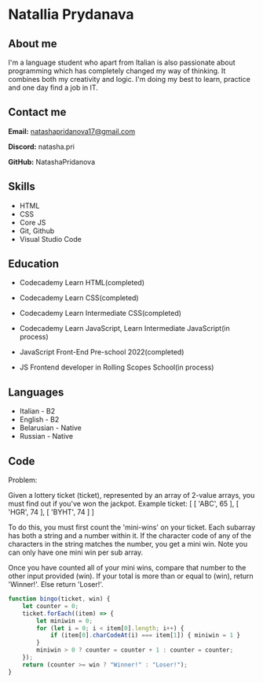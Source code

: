 # Natallia Prydanava #

## About me ##
I'm a language student who apart from Italian is also passionate about programming which has completely changed my way of thinking. It combines both my creativity and logic. I'm doing my best to learn, practice and one day find a job in IT.

## Contact me ##
**Email:** natashapridanova17@gmail.com


**Discord:** natasha.pri


**GitHub:** NatashaPridanova

## Skills ##
* HTML
* CSS
* Core JS
* Git, Github
* Visual Studio Code

## Education ##
- Codecademy Learn HTML(completed)


- Codecademy Learn CSS(completed)


- Codecademy Learn Intermediate CSS(completed)


- Codecademy Learn JavaScript, Learn Intermediate JavaScript(in process)




- JavaScript Front-End Pre-school 2022(completed)


- JS Frontend developer in Rolling Scopes School(in process)

## Languages ##
* Italian - B2
* English - B2  
* Belarusian - Native
* Russian - Native

## Code ##
Problem:


Given a lottery ticket (ticket), represented by an array of 2-value arrays, you must find out if you've won the jackpot.
Example ticket:
[ [ 'ABC', 65 ], [ 'HGR', 74 ], [ 'BYHT', 74 ] ]


To do this, you must first count the 'mini-wins' on your ticket. Each subarray has both a string and a number within it. If the character code of any of the characters in the string matches the number, you get a mini win. Note you can only have one mini win per sub array.


Once you have counted all of your mini wins, compare that number to the other input provided (win). If your total is more than or equal to (win), return 'Winner!'. Else return 'Loser!'.

```javascript
function bingo(ticket, win) {
    let counter = 0;
    ticket.forEach((item) => {
        let miniwin = 0;
        for (let i = 0; i < item[0].length; i++) {
            if (item[0].charCodeAt(i) === item[1]) { miniwin = 1 }
        }
        miniwin > 0 ? counter = counter + 1 : counter = counter;
    });
    return (counter >= win ? "Winner!" : "Loser!");
}
```
